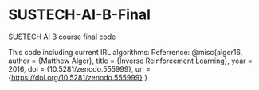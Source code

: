 # SUSTECH-AI-B-Final
SUSTECH AI B course final code

This code including current IRL algorithms:
Referrence:
@misc{alger16,
  author       = {Matthew Alger},
  title        = {Inverse Reinforcement Learning},
  year         = 2016,
  doi          = {10.5281/zenodo.555999},
  url          = {https://doi.org/10.5281/zenodo.555999}
}
